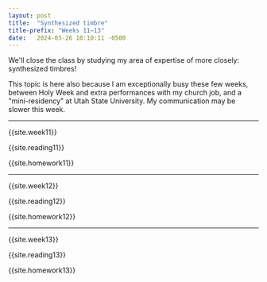 ```yaml
---
layout: post
title:  "Synthesized timbre"
title-prefix: "Weeks 11–13"
date:   2024-03-26 10:10:11 -0500
---
```


We'll close the class by studying my area of expertise of more closely: synthesized timbres! 

This topic is here also because I am exceptionally busy these few weeks, between Holy Week and extra performances with my church job, and a "mini-residency" at Utah State University. My communication may be slower this week.

-------

{{site.week11}}

{{site.reading11}}

{{site.homework11}}

-------

{{site.week12}}

{{site.reading12}}

{{site.homework12}}

-------

{{site.week13}}

{{site.reading13}}

{{site.homework13}}